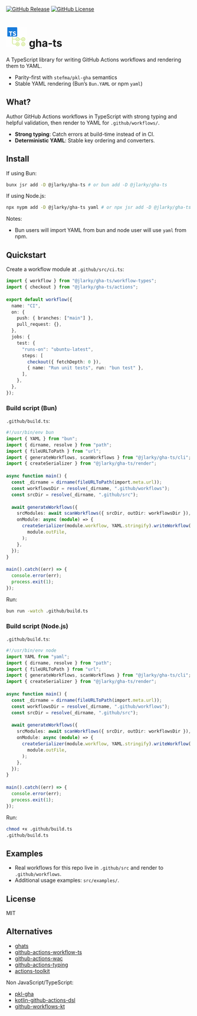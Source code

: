 [![GitHub Release](https://img.shields.io/github/v/release/JLarky/gha-ts?include_prereleases)](https://github.com/JLarky/gha-ts/releases/latest)
[![GitHub License](https://img.shields.io/github/license/JLarky/gha-ts)](https://github.com/JLarky/gha-ts/blob/main/LICENSE)

# <img src="icon.png" alt="gha-ts" width="55"/> gha-ts

A TypeScript library for writing GitHub Actions workflows and rendering them to YAML.

- Parity-first with `stefma/pkl-gha` semantics
- Stable YAML rendering (Bun’s `Bun.YAML` or npm `yaml`)

## What?

Author GitHub Actions workflows in TypeScript with strong typing and helpful validation, then render to YAML for `.github/workflows/`.

- **Strong typing**: Catch errors at build-time instead of in CI.
- **Deterministic YAML**: Stable key ordering and converters.

## Install

If using Bun:

```bash
bunx jsr add -D @jlarky/gha-ts # or bun add -D @jlarky/gha-ts
```

If using Node.js:

```bash
npx nypm add -D @jlarky/gha-ts yaml # or npx jsr add -D @jlarky/gha-ts
```

Notes:
- Bun users will import YAML from bun and node user will use `yaml` from npm.

## Quickstart

Create a workflow module at `.github/src/ci.ts`:

```ts
import { workflow } from "@jlarky/gha-ts/workflow-types";
import { checkout } from "@jlarky/gha-ts/actions";

export default workflow({
  name: "CI",
  on: {
    push: { branches: ["main"] },
    pull_request: {},
  },
  jobs: {
    test: {
      "runs-on": "ubuntu-latest",
      steps: [
        checkout({ fetchDepth: 0 }),
        { name: "Run unit tests", run: "bun test" },
      ],
    },
  },
});
```

### Build script (Bun)

`.github/build.ts`:

```ts
#!/usr/bin/env bun
import { YAML } from "bun";
import { dirname, resolve } from "path";
import { fileURLToPath } from "url";
import { generateWorkflows, scanWorkflows } from "@jlarky/gha-ts/cli";
import { createSerializer } from "@jlarky/gha-ts/render";

async function main() {
  const _dirname = dirname(fileURLToPath(import.meta.url));
  const workflowsDir = resolve(_dirname, ".github/workflows");
  const srcDir = resolve(_dirname, ".github/src");

  await generateWorkflows({
    srcModules: await scanWorkflows({ srcDir, outDir: workflowsDir }),
    onModule: async (module) => {
      createSerializer(module.workflow, YAML.stringify).writeWorkflow(
        module.outFile,
      );
    },
  });
}

main().catch((err) => {
  console.error(err);
  process.exit(1);
});
```

Run:

```bash
bun run -watch .github/build.ts
```

### Build script (Node.js)

`.github/build.ts`:

```ts
#!/usr/bin/env node
import YAML from "yaml";
import { dirname, resolve } from "path";
import { fileURLToPath } from "url";
import { generateWorkflows, scanWorkflows } from "@jlarky/gha-ts/cli";
import { createSerializer } from "@jlarky/gha-ts/render";

async function main() {
  const _dirname = dirname(fileURLToPath(import.meta.url));
  const workflowsDir = resolve(_dirname, ".github/workflows");
  const srcDir = resolve(_dirname, ".github/src");

  await generateWorkflows({
    srcModules: await scanWorkflows({ srcDir, outDir: workflowsDir }),
    onModule: async (module) => {
      createSerializer(module.workflow, YAML.stringify).writeWorkflow(
        module.outFile,
      );
    },
  });
}

main().catch((err) => {
  console.error(err);
  process.exit(1);
});
```

Run:

```bash
chmod +x .github/build.ts
.github/build.ts
```

## Examples

- Real workflows for this repo live in `.github/src` and render to `.github/workflows`.
- Additional usage examples: `src/examples/`.

## License

MIT

## Alternatives

- [ghats](https://github.com/koki-develop/ghats)
- [github-actions-workflow-ts](https://github.com/emmanuelnk/github-actions-workflow-ts)
- [github-actions-wac](https://github.com/webiny/github-actions-wac)
- [github-actions-typing](https://github.com/typesafegithub/github-actions-typing)
- [actions-toolkit](https://github.com/actions/toolkit)

Non JavaScript/TypeScript:

- [pkl-gha](https://github.com/stefma/pkl-gha)
- [kotlin-github-actions-dsl](https://github.com/nefilim/kotlin-github-actions-dsl)
- [github-workflows-kt](https://github.com/typesafegithub/github-workflows-kt)
